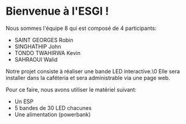 # Bienvenue à l'ESGI !

Nous sommes l'équipe 8 qui est composé de 4 participants:

- SAINT GEORGES Robin
- SINGHATHIP John
- TONDO TWAHIRWA Kevin
- SAHRAOUI Walid

Notre projet consiste à réaliser une bande LED interactive.\0
Elle sera installer dans la caféteria et sera administrable via une page web.

Pour ce faire, nous avons utiliser le matériel suivant:

- Un ESP
- 5 bandes de 30 LED chacunes
- Une alimentation (powerbank)
